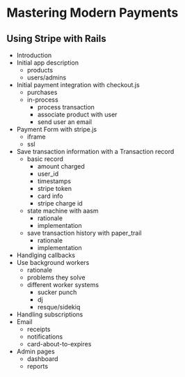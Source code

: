 # Mastering Modern Payments
## Using Stripe with Rails

* Introduction
* Initial app description
  * products
  * users/admins
* Initial payment integration with checkout.js
  * purchases
  * in-process
    * process transaction
    * associate product with user
    * send user an email
* Payment Form with stripe.js
  * iframe
  * ssl
* Save transaction information with a Transaction record
  * basic record
    * amount charged
    * user_id
    * timestamps
    * stripe token
    * card info
    * stripe charge id
  * state machine with aasm
    * rationale
    * implementation
  * save transaction history with paper_trail
    * rationale
    * implementation
* Handlging callbacks
* Use background workers
  * rationale
  * problems they solve
  * different worker systems
    * sucker punch
    * dj
    * resque/sidekiq
* Handling subscriptions
* Email
  * receipts
  * notifications
  * card-about-to-expires
* Admin pages
  * dashboard
  * reports



